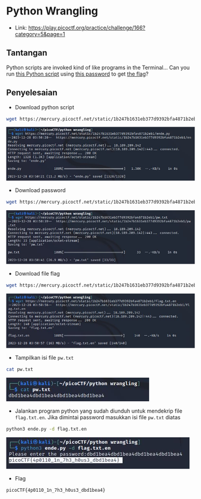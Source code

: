 # Python Wrangling
- Link: https://play.picoctf.org/practice/challenge/166?category=5&page=1

## Tantangan
Python scripts are invoked kind of like programs in the Terminal... Can you run [this Python script](https://mercury.picoctf.net/static/1b247b1631eb377d9392bfa4871b2eb1/ende.py) using [this password](https://mercury.picoctf.net/static/1b247b1631eb377d9392bfa4871b2eb1/pw.txt) to get [the flag](https://mercury.picoctf.net/static/1b247b1631eb377d9392bfa4871b2eb1/flag.txt.en)?

## Penyelesaian
- Download python script
```sh
wget https://mercury.picoctf.net/static/1b247b1631eb377d9392bfa4871b2eb1/ende.py
```

![alt text](https://github.com/rahardian-dwi-saputra/picoCTF-writeup/blob/main/General%20Skills/python%20wrangling/assets/python%20wrangling%201.JPG)

- Download password
```sh
wget https://mercury.picoctf.net/static/1b247b1631eb377d9392bfa4871b2eb1/pw.txt
```

![alt text](https://github.com/rahardian-dwi-saputra/picoCTF-writeup/blob/main/General%20Skills/python%20wrangling/assets/python%20wrangling%202.JPG)

- Download file flag
```sh
wget https://mercury.picoctf.net/static/1b247b1631eb377d9392bfa4871b2eb1/flag.txt.en
```

![alt text](https://github.com/rahardian-dwi-saputra/picoCTF-writeup/blob/main/General%20Skills/python%20wrangling/assets/python%20wrangling%203.JPG)

- Tampilkan isi file `pw.txt`
```sh
cat pw.txt 
```

![alt text](https://github.com/rahardian-dwi-saputra/picoCTF-writeup/blob/main/General%20Skills/python%20wrangling/assets/python%20wrangling%204.JPG)

- Jalankan program python yang sudah diunduh untuk mendekrip file `flag.txt.en`. Jika dimintai password masukkan isi file `pw.txt` diatas
```sh
python3 ende.py -d flag.txt.en
```

![alt text](https://github.com/rahardian-dwi-saputra/picoCTF-writeup/blob/main/General%20Skills/python%20wrangling/assets/python%20wrangling%205.JPG)

- Flag
```sh
picoCTF{4p0110_1n_7h3_h0us3_dbd1bea4}
```